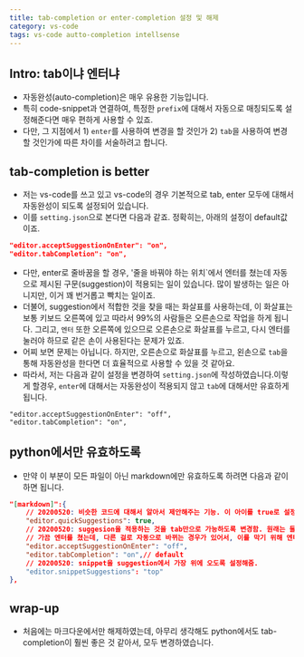 ```yaml
---
title: tab-completion or enter-completion 설정 및 해제
category: vs-code
tags: vs-code autto-completion intellsense
---
```


## Intro: tab이냐 엔터냐

- 자동완성(auto-completion)은 매우 유용한 기능입니다.
- 특히 code-snippet과 연결하여, 특정한 `prefix`에 대해서 자동으로 매칭되도록 설정해준다면 매우 편하게 사용할 수 있죠.
- 다만, 그 지점에서 1) `enter`를 사용하여 변경을 할 것인가 2) `tab`을 사용하여 변경할 것인가에 따른 차이를 서술하려고 합니다.

## tab-completion is better

- 저는 vs-code를 쓰고 있고 vs-code의 경우 기본적으로 tab, enter 모두에 대해서 자동완성이 되도록 설정되어 있습니다.
- 이를 `setting.json`으로 본다면 다음과 같죠. 정확히는, 아래의 설정이 default값이죠.

```json
"editor.acceptSuggestionOnEnter": "on",
"editor.tabCompletion": "on",
```

- 다만, enter로 줄바꿈을 할 경우, '줄을 바꿔야 하는 위치`에서 엔터를 쳤는데 자동으로 제시된 구문(suggestion)이 적용되는 일이 있습니다. 많이 발생하는 일은 아니지만, 이거 꽤 번거롭고 빡치는 일이죠.
- 더불어, suggestion에서 적합한 것을 찾을 때는 화살표를 사용하는데, 이 화살표는 보통 키보드 오른쪽에 있고 따라서 99%의 사람들은 오른손으로 작업을 하게 됩니다. 그리고, `엔터` 또한 오른쪽에 있으므로 오른손으로 화살표를 누르고, 다시 엔터를 눌러야 하므로 같은 손이 사용된다는 문제가 있죠.
- 어찌 보면 문제는 아닙니다. 하지만, 오른손으로 화살표를 누르고, 왼손으로 `tab`을 통해 자동완성을 한다면 더 효율적으로 사용할 수 있을 것 같아요.
- 따라서, 저는 다음과 같이 설정을 변경하여 `setting.json`에 작성하였습니다.이렇게 할경우, `enter`에 대해서는 자동완성이 적용되지 않고 `tab`에 대해서만 유효하게 됩니다.

```jsond
"editor.acceptSuggestionOnEnter": "off",
"editor.tabCompletion": "on",
```

## python에서만 유효하도록

- 만약 이 부분이 모든 파일이 아닌 markdown에만 유효하도록 하려면 다음과 같이 하면 됩니다.

```json
"[markdown]":{
    // 20200520: 비슷한 코드에 대해서 알아서 제안해주는 기능. 이 아이를 true로 설정해야, code-snippet이 실행됨
    "editor.quickSuggestions": true,
    // 20200520: suggesion을 적용하는 것을 tab만으로 가능하도록 변경함. 원래는 둘 다 가능했지만,
    // 가끔 엔터를 쳤는데, 다른 걸로 자동으로 바뀌는 경우가 있어서, 이를 막기 위해 엔터로 변경하는 것을 막음.
    "editor.acceptSuggestionOnEnter": "off",
    "editor.tabCompletion": "on",// default
    // 20200520: snippet을 suggestion에서 가장 위에 오도록 설정해줌.
    "editor.snippetSuggestions": "top"
},
```

## wrap-up

- 처음에는 마크다운에서만 해제하였는데, 아무리 생각해도 python에서도 tab-completion이 훨씬 좋은 것 같아서, 모두 변경하였습니다.
